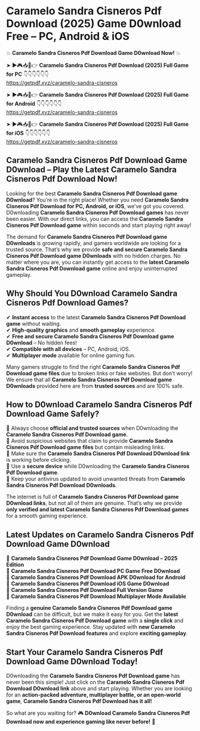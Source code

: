 # Caramelo Sandra Cisneros Pdf Download (2025) Game D0wnload Free – PC, Android & iOS

💥 **Caramelo Sandra Cisneros Pdf Download Game D0wnload Now!** 💥  

➤ ►🎮📥📱👉 **Caramelo Sandra Cisneros Pdf Download (2025) Full Game for PC** 👇👇👇👇👇👇  
https://getpdf.xyz/caramelo-sandra-cisneros  

➤ ►🎮📥📱👉 **Caramelo Sandra Cisneros Pdf Download (2025) Full Game for Android** 👇👇👇👇👇👇  
https://getpdf.xyz/caramelo-sandra-cisneros  

➤ ►🎮📥📱👉 **Caramelo Sandra Cisneros Pdf Download (2025) Full Game for iOS** 👇👇👇👇👇👇  
https://getpdf.xyz/caramelo-sandra-cisneros  

## Caramelo Sandra Cisneros Pdf Download Game D0wnload – Play the Latest Caramelo Sandra Cisneros Pdf Download Now!

Looking for the best **Caramelo Sandra Cisneros Pdf Download game D0wnload**? You’re in the right place! Whether you need **Caramelo Sandra Cisneros Pdf Download for PC, Android, or iOS**, we’ve got you covered. D0wnloading **Caramelo Sandra Cisneros Pdf Download games** has never been easier. With our direct links, you can access the **Caramelo Sandra Cisneros Pdf Download game** within seconds and start playing right away!  

The demand for **Caramelo Sandra Cisneros Pdf Download game D0wnloads** is growing rapidly, and gamers worldwide are looking for a trusted source. That’s why we provide **safe and secure Caramelo Sandra Cisneros Pdf Download game D0wnloads** with no hidden charges. No matter where you are, you can instantly get access to the **latest Caramelo Sandra Cisneros Pdf Download game** online and enjoy uninterrupted gameplay.  

## **Why Should You D0wnload Caramelo Sandra Cisneros Pdf Download Games?**  

✔ **Instant access** to the latest **Caramelo Sandra Cisneros Pdf Download game** without waiting.  
✔ **High-quality graphics** and **smooth gameplay** experience.  
✔ **Free and secure Caramelo Sandra Cisneros Pdf Download game D0wnload** – No hidden fees!  
✔ **Compatible with all devices** – PC, Android, iOS.  
✔ **Multiplayer mode** available for online gaming fun.  

Many gamers struggle to find the right **Caramelo Sandra Cisneros Pdf Download game files** due to broken links or fake websites. But don’t worry! We ensure that all **Caramelo Sandra Cisneros Pdf Download game D0wnloads** provided here are from **trusted sources** and are 100% safe.  

## **How to D0wnload Caramelo Sandra Cisneros Pdf Download Game Safely?**  

📌 Always choose **official and trusted sources** when D0wnloading the **Caramelo Sandra Cisneros Pdf Download game**.  
📌 Avoid suspicious websites that claim to provide **Caramelo Sandra Cisneros Pdf Download game files** but contain misleading links.  
📌 Make sure the **Caramelo Sandra Cisneros Pdf Download D0wnload link** is working before clicking.  
📌 Use a **secure device** while D0wnloading the **Caramelo Sandra Cisneros Pdf Download game**.  
📌 Keep your antivirus updated to avoid unwanted threats from **Caramelo Sandra Cisneros Pdf Download D0wnloads**.  

The internet is full of **Caramelo Sandra Cisneros Pdf Download game D0wnload links**, but not all of them are genuine. That’s why we provide **only verified and latest Caramelo Sandra Cisneros Pdf Download games** for a smooth gaming experience.  

## **Latest Updates on Caramelo Sandra Cisneros Pdf Download Game D0wnload**  

🔹 **Caramelo Sandra Cisneros Pdf Download Game D0wnload – 2025 Edition**  
🔹 **Caramelo Sandra Cisneros Pdf Download PC Game Free D0wnload**  
🔹 **Caramelo Sandra Cisneros Pdf Download APK D0wnload for Android**  
🔹 **Caramelo Sandra Cisneros Pdf Download iOS Game D0wnload**  
🔹 **Caramelo Sandra Cisneros Pdf Download Full Version Game**  
🔹 **Caramelo Sandra Cisneros Pdf Download Multiplayer Mode Available**  

Finding a **genuine Caramelo Sandra Cisneros Pdf Download game D0wnload** can be difficult, but we make it easy for you. Get the **latest Caramelo Sandra Cisneros Pdf Download game** with a **single click** and enjoy the best gaming experience. Stay updated with **new Caramelo Sandra Cisneros Pdf Download features** and explore **exciting gameplay**.  

## **Start Your Caramelo Sandra Cisneros Pdf Download Game D0wnload Today!**  

D0wnloading the **Caramelo Sandra Cisneros Pdf Download game** has never been this simple! Just click on the **Caramelo Sandra Cisneros Pdf Download D0wnload link** above and start playing. Whether you are looking for an **action-packed adventure, multiplayer battle, or an open-world game**, **Caramelo Sandra Cisneros Pdf Download has it all!**  

So what are you waiting for? 🎮 **D0wnload Caramelo Sandra Cisneros Pdf Download now and experience gaming like never before!** 🚀  